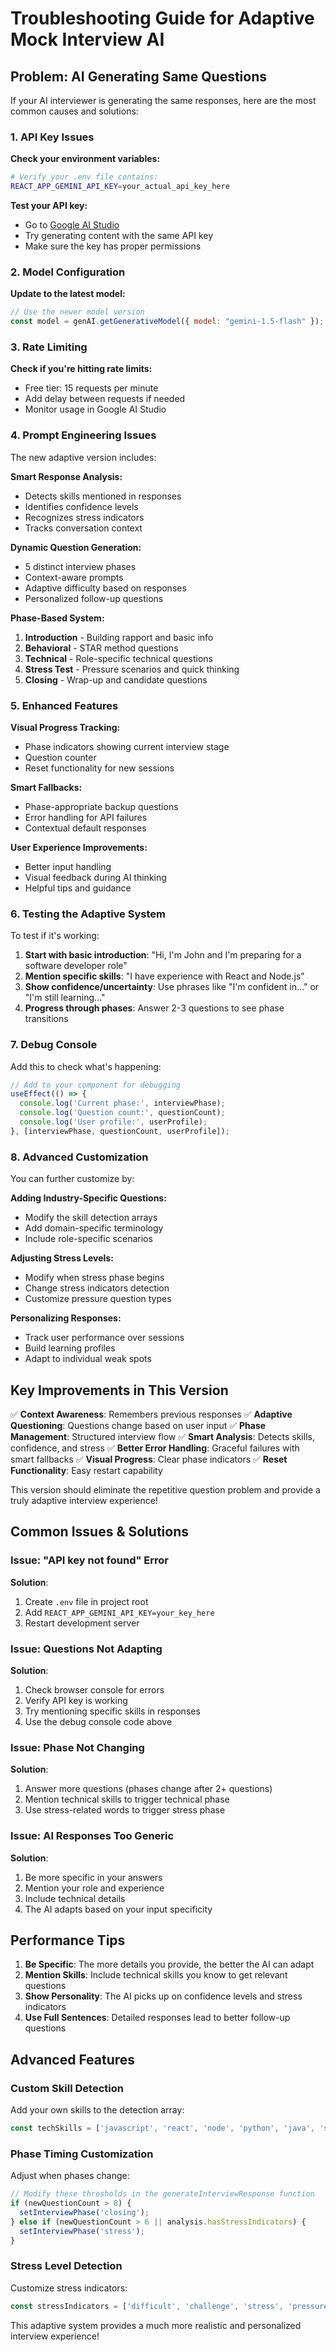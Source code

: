 # Troubleshooting Guide for Adaptive Mock Interview AI

## Problem: AI Generating Same Questions

If your AI interviewer is generating the same responses, here are the most common causes and solutions:

### 1. API Key Issues

**Check your environment variables:**
```bash
# Verify your .env file contains:
REACT_APP_GEMINI_API_KEY=your_actual_api_key_here
```

**Test your API key:**
- Go to [Google AI Studio](https://aistudio.google.com/)
- Try generating content with the same API key
- Make sure the key has proper permissions

### 2. Model Configuration

**Update to the latest model:**
```javascript
// Use the newer model version
const model = genAI.getGenerativeModel({ model: "gemini-1.5-flash" });
```

### 3. Rate Limiting

**Check if you're hitting rate limits:**
- Free tier: 15 requests per minute
- Add delay between requests if needed
- Monitor usage in Google AI Studio

### 4. Prompt Engineering Issues

The new adaptive version includes:

**Smart Response Analysis:**
- Detects skills mentioned in responses
- Identifies confidence levels
- Recognizes stress indicators
- Tracks conversation context

**Dynamic Question Generation:**
- 5 distinct interview phases
- Context-aware prompts
- Adaptive difficulty based on responses
- Personalized follow-up questions

**Phase-Based System:**
1. **Introduction** - Building rapport and basic info
2. **Behavioral** - STAR method questions
3. **Technical** - Role-specific technical questions
4. **Stress Test** - Pressure scenarios and quick thinking
5. **Closing** - Wrap-up and candidate questions

### 5. Enhanced Features

**Visual Progress Tracking:**
- Phase indicators showing current interview stage
- Question counter
- Reset functionality for new sessions

**Smart Fallbacks:**
- Phase-appropriate backup questions
- Error handling for API failures
- Contextual default responses

**User Experience Improvements:**
- Better input handling
- Visual feedback during AI thinking
- Helpful tips and guidance

### 6. Testing the Adaptive System

To test if it's working:

1. **Start with basic introduction**: "Hi, I'm John and I'm preparing for a software developer role"
2. **Mention specific skills**: "I have experience with React and Node.js"
3. **Show confidence/uncertainty**: Use phrases like "I'm confident in..." or "I'm still learning..."
4. **Progress through phases**: Answer 2-3 questions to see phase transitions

### 7. Debug Console

Add this to check what's happening:
```javascript
// Add to your component for debugging
useEffect(() => {
  console.log('Current phase:', interviewPhase);
  console.log('Question count:', questionCount);
  console.log('User profile:', userProfile);
}, [interviewPhase, questionCount, userProfile]);
```

### 8. Advanced Customization

You can further customize by:

**Adding Industry-Specific Questions:**
- Modify the skill detection arrays
- Add domain-specific terminology
- Include role-specific scenarios

**Adjusting Stress Levels:**
- Modify when stress phase begins
- Change stress indicators detection
- Customize pressure question types

**Personalizing Responses:**
- Track user performance over sessions
- Build learning profiles
- Adapt to individual weak spots

## Key Improvements in This Version

✅ **Context Awareness**: Remembers previous responses
✅ **Adaptive Questioning**: Questions change based on user input
✅ **Phase Management**: Structured interview flow
✅ **Smart Analysis**: Detects skills, confidence, and stress
✅ **Better Error Handling**: Graceful failures with smart fallbacks
✅ **Visual Progress**: Clear phase indicators
✅ **Reset Functionality**: Easy restart capability

This version should eliminate the repetitive question problem and provide a truly adaptive interview experience!

## Common Issues & Solutions

### Issue: "API key not found" Error
**Solution**: 
1. Create `.env` file in project root
2. Add `REACT_APP_GEMINI_API_KEY=your_key_here`
3. Restart development server

### Issue: Questions Not Adapting
**Solution**:
1. Check browser console for errors
2. Verify API key is working
3. Try mentioning specific skills in responses
4. Use the debug console code above

### Issue: Phase Not Changing
**Solution**:
1. Answer more questions (phases change after 2+ questions)
2. Mention technical skills to trigger technical phase
3. Use stress-related words to trigger stress phase

### Issue: AI Responses Too Generic
**Solution**:
1. Be more specific in your answers
2. Mention your role and experience
3. Include technical details
4. The AI adapts based on your input specificity

## Performance Tips

1. **Be Specific**: The more details you provide, the better the AI can adapt
2. **Mention Skills**: Include technical skills you know to get relevant questions
3. **Show Personality**: The AI picks up on confidence levels and stress indicators
4. **Use Full Sentences**: Detailed responses lead to better follow-up questions

## Advanced Features

### Custom Skill Detection
Add your own skills to the detection array:
```javascript
const techSkills = ['javascript', 'react', 'node', 'python', 'java', 'sql', 'aws', 'docker', 'git', 'your-skill-here'];
```

### Phase Timing Customization
Adjust when phases change:
```javascript
// Modify these thresholds in the generateInterviewResponse function
if (newQuestionCount > 8) {
  setInterviewPhase('closing');
} else if (newQuestionCount > 6 || analysis.hasStressIndicators) {
  setInterviewPhase('stress');
}
```

### Stress Level Detection
Customize stress indicators:
```javascript
const stressIndicators = ['difficult', 'challenge', 'stress', 'pressure', 'nervous', 'worried', 'your-indicator'];
```

This adaptive system provides a much more realistic and personalized interview experience!
